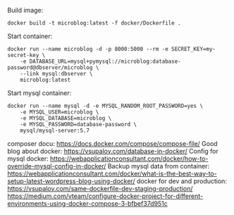 Build image:

```
docker build -t microblog:latest -f docker/Dockerfile .
```

Start container:

```
docker run --name microblog -d -p 8000:5000 --rm -e SECRET_KEY=my-secret-key \
    -e DATABASE_URL=mysql+pymysql://microblog:database-password@dbserver/microblog \
    --link mysql:dbserver \
    microblog:latest
```

Start mysql container:

```
docker run --name mysql -d -e MYSQL_RANDOM_ROOT_PASSWORD=yes \
    -e MYSQL_USER=microblog \
    -e MYSQL_DATABASE=microblog \
    -e MYSQL_PASSWORD=database-password \
    mysql/mysql-server:5.7
```

composer docu: https://docs.docker.com/compose/compose-file/
Good blog about docker: https://vsupalov.com/database-in-docker/
Config for mysql docker: https://webapplicationconsultant.com/docker/how-to-override-mysql-config-in-docker/
Backup mysql data from container: https://webapplicationconsultant.com/docker/what-is-the-best-way-to-setup-latest-wordpress-blog-using-docker/
docker for dev and production: https://vsupalov.com/same-dockerfile-dev-staging-production/ https://medium.com/vteam/configure-docker-project-for-different-environments-using-docker-compose-3-bfbef37d951c
